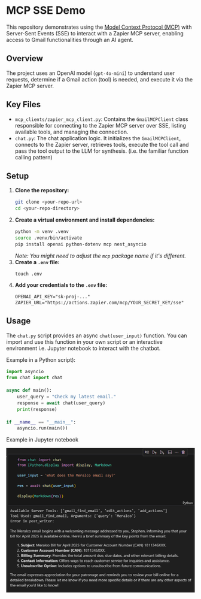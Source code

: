 # MCP SSE Demo

This repository demonstrates using the [Model Context Protocol (MCP)](https://modelcontextprotocol.io/) with Server-Sent Events (SSE) to interact with a Zapier MCP server, enabling access to Gmail functionalities through an AI agent.

## Overview

The project uses an OpenAI model (`gpt-4o-mini`) to understand user requests, determine if a Gmail action (tool) is needed, and execute it via the Zapier MCP server.

## Key Files

*   `mcp_clients/zapier_mcp_client.py`: Contains the `GmailMCPClient` class responsible for connecting to the Zapier MCP server over SSE, listing available tools, and managing the connection.
*   `chat.py`: The chat application logic. It initializes the `GmailMCPClient`, connects to the Zapier server, retrieves tools, execute the tool call and pass the tool output to the LLM for synthesis. (i.e. the familiar function calling pattern)

## Setup

1.  **Clone the repository:**
    ```bash
    git clone <your-repo-url>
    cd <your-repo-directory>
    ```
2.  **Create a virtual environment and install dependencies:**
    ```bash
    python -m venv .venv
    source .venv/bin/activate
    pip install openai python-dotenv mcp nest_asyncio 
    ```
    *Note: You might need to adjust the `mcp` package name if it's different.*
3.  **Create a `.env` file:**
    ```
    touch .env
    ```
4.  **Add your credentials to the `.env` file:**
    ```dotenv
    OPENAI_API_KEY="sk-proj-..."
    ZAPIER_URL="https://actions.zapier.com/mcp/YOUR_SECRET_KEY/sse"
    ```

## Usage

The `chat.py` script provides an async `chat(user_input)` function. You can import and use this function in your own script or an interactive environment i.e. Jupyter notebook to interact with the chatbot.

Example in a Python script):

```python
import asyncio
from chat import chat

async def main():
    user_query = "Check my latest email."
    response = await chat(user_query)
    print(response)

if __name__ == "__main__":
    asyncio.run(main())
```

Example in Jupyter notebook

![Chat in Jupyter Notebook](assets/chat-jupyter.png)







